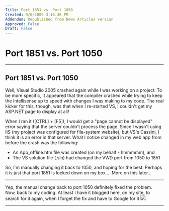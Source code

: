 ```yaml
---
Title: Port 1851 vs. Port 1050
Created: 9/6/2009 3:16:36 PM
Addendum: Republished from News Articles version
Approved: False
Draft: False
---
```

# Port 1851 vs. Port 1050

---

## Port 1851 vs. Port 1050


Well, Visual Studio 2005 crashed again while I was working on a project. To be more specific, it appeared that the compiler crashed while trying to keep the Intellisense up to speed with changes I was making to my code. The real kicker for this, though, was that when I re-started VS, I couldn't get my ASP.NET page to display at all!



When I ran it ([CTRL] + [F5]), I would get a "page cannot be displayed" error saying that the server couldn't process the page. Since I wasn't using IIS (my project was configured for file-system website), but VS's Cassini, I think it is an error in that server. What I notice changed in my web app from before the crash was the following:


- An App\_offline.htm file was created (on my behalf - hmmmmm), and
- The VS solution file (.sln) had changed the VWD port from 1050 to 1851



So, I'm manually changing it back to 1050, and hoping for the best. Perhaps it is just that port 1851 is locked down on my box.... More on this later...






* * *






Yep, the manual change back to port 1050 definitely fixed the problem. Now, back to my coding. At least I have it blogged here, on my site, to search for it again, when I forget the fix and have to Google for it ![](http://www.gilleland.info/Portals/_default/Smileys/suspect.gif).


<script src="/DesktopModules/itcMetaPost/js/m.js" type="text/javascript"></script>


---

